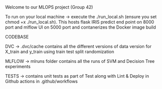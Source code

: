Welcome to our MLOPS project (Group 42)

To run on your local machine -> execute the ./run_local.sh (ensure you set chmod +x ./run_local.sh). This hosts flask IRIS predict end point on 8000 port and mlflow UI on 5000 port and contanerizes the Docker image build

CODEBASE

DVC -> .dvc/cache contains all the different versions of data version for X_train and y_train using train test split randomization

MLFLOW -> mlruns folder contains all the runs of SVM and Decision Tree experiments

TESTS -> contains unit tests as part of Test along with Lint & Deploy in Github actions in .github/workflows